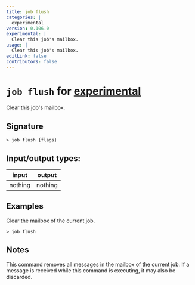 ```yaml
---
title: job flush
categories: |
  experimental
version: 0.106.0
experimental: |
  Clear this job's mailbox.
usage: |
  Clear this job's mailbox.
editLink: false
contributors: false
---
```

<!-- This file is automatically generated. Please edit the command in https://github.com/nushell/nushell instead. -->

# `job flush` for [experimental](/commands/categories/experimental.md)

<div class='command-title'>Clear this job&#x27;s mailbox.</div>

## Signature

```> job flush {flags} ```


## Input/output types:

| input   | output  |
| ------- | ------- |
| nothing | nothing |
## Examples

Clear the mailbox of the current job.
```nu
> job flush

```

## Notes

This command removes all messages in the mailbox of the current job.
If a message is received while this command is executing, it may also be discarded.
